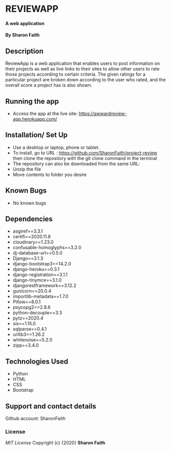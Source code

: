 #  REVIEWAPP
#### A web application
#### By **Sharon Faith**
## Description
ReviewApp is a web application that enables users to post information on their projects as well as live links to their sites to allow other users to rate those projects according to certain criteria. The given ratings for a particular project are broken down according to the user who rated, and the overall score a project has is also shown.

## Running the app
*  Access the app at the live site: https://awwardreview-app.herokuapp.com/

## Installation/ Set Up
* Use a desktop or laptop, phone or tablet.
* To install, go to URL : https://github.com/SharonFaith/project-review then clone the repository with the git clone command in the terminal
* The repository can also be downloaded from the same URL:
* Unzip the file
* Move contents to folder you desire



## Known Bugs
- No known bugs

## Dependencies
* asgiref==3.3.1
* certifi==2020.11.8
* cloudinary==1.23.0
* confusable-homoglyphs==3.2.0
* dj-database-url==0.5.0
* Django==3.1.3
* django-bootstrap3==14.2.0
* django-heroku==0.3.1
* django-registration==3.1.1
* django-tinymce==3.1.0
* djangorestframework==3.12.2
* gunicorn==20.0.4
* importlib-metadata==1.7.0
* Pillow==8.0.1
* psycopg2==2.8.6
* python-decouple==3.3
* pytz==2020.4
* six==1.15.0
* sqlparse==0.4.1
* urllib3==1.26.2
* whitenoise==5.2.0
* zipp==3.4.0

## Technologies Used

- Python
- HTML
- CSS
- Bootstrap

## Support and contact details
Github account: SharonFaith

### License
*MIT License*
Copyright (c) {2020} **Sharon Faith**